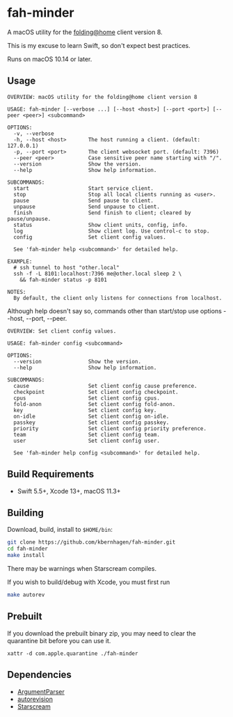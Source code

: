 # fah-minder

A macOS utility for the [folding@home](https://foldingathome.org) client version 8.

This is my excuse to learn Swift, so don't expect best practices.

Runs on macOS 10.14 or later.


## Usage

```
OVERVIEW: macOS utility for the folding@home client version 8

USAGE: fah-minder [--verbose ...] [--host <host>] [--port <port>] [--peer <peer>] <subcommand>

OPTIONS:
  -v, --verbose
  -h, --host <host>       The host running a client. (default: 127.0.0.1)
  -p, --port <port>       The client websocket port. (default: 7396)
  --peer <peer>           Case sensitive peer name starting with "/".
  --version               Show the version.
  --help                  Show help information.

SUBCOMMANDS:
  start                   Start service client.
  stop                    Stop all local clients running as <user>.
  pause                   Send pause to client.
  unpause                 Send unpause to client.
  finish                  Send finish to client; cleared by pause/unpause.
  status                  Show client units, config, info.
  log                     Show client log. Use control-c to stop.
  config                  Set client config values.

  See 'fah-minder help <subcommand>' for detailed help.

EXAMPLE:
  # ssh tunnel to host "other.local"
  ssh -f -L 8101:localhost:7396 me@other.local sleep 2 \
    && fah-minder status -p 8101

NOTES:
  By default, the client only listens for connections from localhost.
```

Although help doesn't say so, commands other than start/stop use options --host, --port, --peer.

```
OVERVIEW: Set client config values.

USAGE: fah-minder config <subcommand>

OPTIONS:
  --version               Show the version.
  --help                  Show help information.

SUBCOMMANDS:
  cause                   Set client config cause preference.
  checkpoint              Set client config checkpoint.
  cpus                    Set client config cpus.
  fold-anon               Set client config fold-anon.
  key                     Set client config key.
  on-idle                 Set client config on-idle.
  passkey                 Set client config passkey.
  priority                Set client config priority preference.
  team                    Set client config team.
  user                    Set client config user.

  See 'fah-minder help config <subcommand>' for detailed help.
```

## Build Requirements

- Swift 5.5+, Xcode 13+, macOS 11.3+


## Building

Download, build, install to `$HOME/bin`:

```bash
git clone https://github.com/kbernhagen/fah-minder.git
cd fah-minder
make install
```

There may be warnings when Starscream compiles.

If you wish to build/debug with Xcode, you must first run

```bash
make autorev
```


## Prebuilt

If you download the prebuilt binary zip, you may need to clear the
quarantine bit before you can use it.

    xattr -d com.apple.quarantine ./fah-minder 


## Dependencies

- [ArgumentParser](https://github.com/apple/swift-argument-parser)
- [autorevision](https://autorevision.github.io)
- [Starscream](https://github.com/daltoniam/Starscream)
